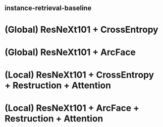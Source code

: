 ## instance-retrieval-baseline

# (Global) ResNeXt101 + CrossEntropy
# (Global) ResNeXt101 + ArcFace
# (Local) ResNeXt101 + CrossEntropy + Restruction + Attention
# (Local) ResNeXt101 + ArcFace + Restruction + Attention